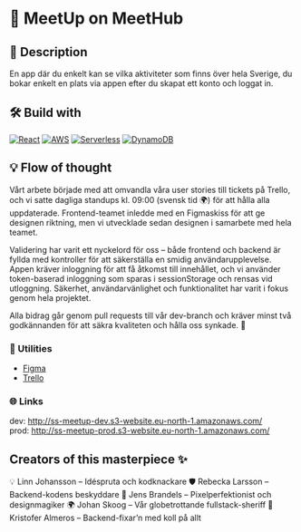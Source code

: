# 🥩 MeetUp on MeetHub

## 📜 Description

En app där du enkelt kan se vilka aktiviteter som finns över hela Sverige, du bokar enkelt en plats via appen efter du skapat ett konto och loggat in.

## 🛠️ Build with

[![React][React.js]][React-url]
[![AWS][AWS-logo]][AWS-url]
[![Serverless][Serverless-logo]][Serverless-url]
[![DynamoDB][DynamoDB-logo]][DynamoDB-url]

## 💡 Flow of thought

Vårt arbete började med att omvandla våra user stories till tickets på Trello, och vi satte dagliga standups kl. 09:00 (svensk tid 🌍) för att hålla alla uppdaterade. Frontend-teamet inledde med en Figmaskiss för att ge designen riktning, men vi utvecklade sedan designen i samarbete med hela teamet.

Validering har varit ett nyckelord för oss – både frontend och backend är fyllda med kontroller för att säkerställa en smidig användarupplevelse. Appen kräver inloggning för att få åtkomst till innehållet, och vi använder token-baserad inloggning som sparas i sessionStorage och rensas vid utloggning. Säkerhet, användarvänlighet och funktionalitet har varit i fokus genom hela projektet.

Alla bidrag går genom pull requests till vår dev-branch och kräver minst två godkännanden för att säkra kvaliteten och hålla oss synkade. 👥

### 📐 Utilities

- [Figma](https://www.figma.com/design/BUZQycJOrb8PuuaJlYBtgQ/meetup%2C-syntax-sorcery?node-id=0-1&node-type=canvas&t=2h4YESOWLyK7q32A-0)
- [Trello](https://trello.com/b/F2HUbbwv/syntax-sorcery)

### 🌐 Links

dev: http://ss-meetup-dev.s3-website.eu-north-1.amazonaws.com/ </br>
prod: http://ss-meetup-prod.s3-website.eu-north-1.amazonaws.com/

## Creators of this masterpiece ✨

💡 Linn Johansson – Idéspruta och kodknackare
🛡️ Rebecka Larsson – Backend-kodens beskyddare
🎨 Jens Brandels – Pixelperfektionist och designmagiker
🌍 Johan Skoog – Vår globetrottande fullstack-sheriff
🔧 Kristofer Almeros – Backend-fixar’n med koll på allt

<!-- Logon och länkar för AWS och Serverless -->

[AWS-logo]: https://img.shields.io/badge/AWS-FF9900?style=for-the-badge&logo=amazonaws&logoColor=white
[AWS-url]: https://aws.amazon.com/
[Serverless-logo]: https://img.shields.io/badge/Serverless-FD5750?style=for-the-badge&logo=serverless&logoColor=white
[Serverless-url]: https://www.serverless.com/
[React.js]: https://img.shields.io/badge/React-20232A?style=for-the-badge&logo=react&logoColor=61DAFB
[React-url]: https://reactjs.org/
[DynamoDB-logo]: https://img.shields.io/badge/Amazon%20DynamoDB-4053D6?style=for-the-badge&logo=amazon-dynamodb&logoColor=white
[DynamoDB-url]: https://aws.amazon.com/dynamodb/
